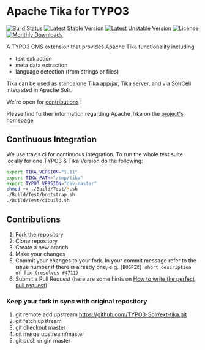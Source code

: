 # Apache Tika for TYPO3

[![Build Status](https://travis-ci.org/TYPO3-Solr/ext-tika.svg?branch=master)](https://travis-ci.org/TYPO3-Solr/ext-tika)
[![Latest Stable Version](https://poser.pugx.org/apache-solr-for-typo3/tika/v/stable)](https://packagist.org/packages/apache-solr-for-typo3/tika)
[![Latest Unstable Version](https://poser.pugx.org/apache-solr-for-typo3/tika/v/unstable)](https://packagist.org/packages/apache-solr-for-typo3/tika)
[![License](https://poser.pugx.org/apache-solr-for-typo3/tika/license)](https://packagist.org/packages/apache-solr-for-typo3/tika)
[![Monthly Downloads](https://poser.pugx.org/apache-solr-for-typo3/tika/d/monthly)](https://packagist.org/packages/apache-solr-for-typo3/tika)

A TYPO3 CMS extension that provides Apache Tika functionality including

* text extraction
* meta data extraction
* language detection (from strings or files)

Tika can be used as standalone Tika app/jar, Tika server, and via SolrCell integrated in Apache Solr.

We're open for [contributions](#Contributions) !

Please find further information regarding Apache Tika on the [project's homepage](http://tika.apache.org)


## Continuous Integration

We use travis ci for continuous integration. To run the whole test suite locally for one TYPO3 & Tika Version
do the following:

```bash
export TIKA_VERSION="1.11"
export TIKA_PATH="/tmp/tika"
export TYPO3_VERSION="dev-master"
chmod +x ./Build/Test/*.sh
./Build/Test/bootstrap.sh
./Build/Test/cibuild.sh
```

## <a name="Contributions"></a>Contributions

1. Fork the repository
2. Clone repository
3. Create a new branch
4. Make your changes
5. Commit your changes to your fork. In your commit message refer to the issue number if there is already one, e.g. `[BUGFIX] short description of fix (resolves #4711)`
6. Submit a Pull Request (here are some hints on [How to write the perfect pull request](https://github.com/blog/1943-how-to-write-the-perfect-pull-request))

### Keep your fork in sync with original repository

1. git remote add upstream https://github.com/TYPO3-Solr/ext-tika.git
2. git fetch upstream
3. git checkout master
4. git merge upstream/master
5. git push origin master